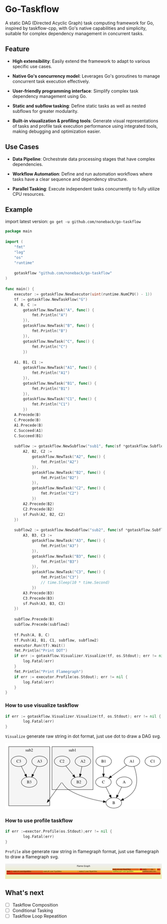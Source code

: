 # Go-Taskflow
A static DAG (Directed Acyclic Graph) task computing framework for Go, inspired by taskflow-cpp, with Go's native capabilities and simplicity, suitable for complex dependency management in concurrent tasks.

## Feature
- **High extensibility**: Easily extend the framework to adapt to various specific use cases.

- **Native Go's concurrency model**: Leverages Go's goroutines to manage concurrent task execution effectively.

- **User-friendly programming interface**: Simplify complex task dependency management using Go.

- **Static and subflow tasking**: Define static tasks as well as nested subflows for greater modularity.

- **Built-in visualization & profiling tools**: Generate visual representations of tasks and profile task execution performance using integrated tools, making debugging and optimization easier.

## Use Cases

- **Data Pipeline**: Orchestrate data processing stages that have complex dependencies.

- **Workflow Automation**: Define and run automation workflows where tasks have a clear sequence and dependency structure.

- **Parallel Tasking**: Execute independent tasks concurrently to fully utilize CPU resources.

## Example

import latest version: `go get -u github.com/noneback/go-taskflow`

```go
package main

import (
	"fmt"
	"log"
	"os"
	"runtime"

	gotaskflow "github.com/noneback/go-taskflow"
)

func main() {
	executor := gotaskflow.NewExecutor(uint(runtime.NumCPU() - 1))
	tf := gotaskflow.NewTaskFlow("G")
	A, B, C :=
		gotaskflow.NewTask("A", func() {
			fmt.Println("A")
		}),
		gotaskflow.NewTask("B", func() {
			fmt.Println("B")
		}),
		gotaskflow.NewTask("C", func() {
			fmt.Println("C")
		})

	A1, B1, C1 :=
		gotaskflow.NewTask("A1", func() {
			fmt.Println("A1")
		}),
		gotaskflow.NewTask("B1", func() {
			fmt.Println("B1")
		}),
		gotaskflow.NewTask("C1", func() {
			fmt.Println("C1")
		})
	A.Precede(B)
	C.Precede(B)
	A1.Precede(B)
	C.Succeed(A1)
	C.Succeed(B1)

	subflow := gotaskflow.NewSubflow("sub1", func(sf *gotaskflow.Subflow) {
		A2, B2, C2 :=
			gotaskflow.NewTask("A2", func() {
				fmt.Println("A2")
			}),
			gotaskflow.NewTask("B2", func() {
				fmt.Println("B2")
			}),
			gotaskflow.NewTask("C2", func() {
				fmt.Println("C2")
			})
		A2.Precede(B2)
		C2.Precede(B2)
		sf.Push(A2, B2, C2)
	})

	subflow2 := gotaskflow.NewSubflow("sub2", func(sf *gotaskflow.Subflow) {
		A3, B3, C3 :=
			gotaskflow.NewTask("A3", func() {
				fmt.Println("A3")
			}),
			gotaskflow.NewTask("B3", func() {
				fmt.Println("B3")
			}),
			gotaskflow.NewTask("C3", func() {
				fmt.Println("C3")
				// time.Sleep(10 * time.Second)
			})
		A3.Precede(B3)
		C3.Precede(B3)
		sf.Push(A3, B3, C3)
	})

	subflow.Precede(B)
	subflow.Precede(subflow2)

	tf.Push(A, B, C)
	tf.Push(A1, B1, C1, subflow, subflow2)
	executor.Run(tf).Wait()
	fmt.Println("Print DOT")
	if err := gotaskflow.Visualizer.Visualize(tf, os.Stdout); err != nil {
		log.Fatal(err)
	}
	fmt.Println("Print Flamegraph")
	if err := executor.Profile(os.Stdout); err != nil {
		log.Fatal(err)
	}
}


```
### How to use visualize taskflow
```go
if err := gotaskflow.Visualizer.Visualize(tf, os.Stdout); err != nil {
		log.Fatal(err)
}
```
`Visualize` generate raw string in dot format, just use dot to draw a DAG svg.

![dot](image/dag.svg)
### How to use profile taskflow
```go
if err :=exector.Profile(os.Stdout);err != nil {
		log.Fatal(err)
}
```

`Profile` alse generate raw string in flamegraph format, just use flamegraph to draw a flamegraph svg.

![flg](image/fl.svg)
## What's next
- [ ] Taskflow Composition
- [ ] Conditional Tasking
- [ ] Taskflow Loop Repeatition
